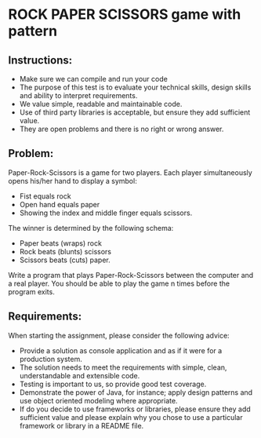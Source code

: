 # ROCK PAPER SCISSORS game with pattern


## Instructions:
  + Make sure we can compile and run your code
  + The purpose of this test is to evaluate your technical skills, design skills and ability to interpret
requirements. 
  + We value simple, readable and maintainable code. 
  + Use of third party libraries is
acceptable, but ensure they add sufficient value.
  + They are open problems and there is no right or wrong answer.

## Problem:

Paper-Rock-Scissors is a game for two players. Each player simultaneously opens his/her hand to display
a symbol:
+ Fist equals rock
+ Open hand equals paper
+ Showing the index and middle finger equals scissors.

The winner is determined by the following schema:
+ Paper beats (wraps) rock
+ Rock beats (blunts) scissors
+ Scissors beats (cuts) paper.

Write a program that plays Paper-Rock-Scissors between the computer and a real player. You should be
able to play the game n times before the program exits.

## Requirements:

When starting the assignment, please consider the following advice:

+ Provide a solution as console application and as if it were for a production system. 
+ The solution needs to meet the requirements with simple, clean, understandable and extensible code. 
+ Testing is important to us, so provide good test coverage. 
+ Demonstrate the power of Java, for instance; apply design patterns and use object oriented modeling where appropriate. 
+ If do you decide to use frameworks or libraries, please ensure they add sufficient value and please explain why you chose to use a particular framework or library in a README file.
